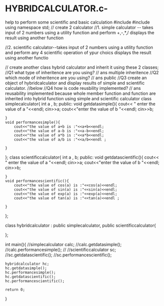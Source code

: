 # HYBRIDCALCULATOR.c-
help to perform some scientific and basic calculation 
#include<iostream>
#include<cmath>
using namespace std;
// create 2 calculator
//1. simple calculator -- takes input of 2 numbers using a utility function and perform +,-,*,/ displays the result using another function

//2. scientific calculator--takes input of 2 numbers using a utility function and perform any 4 scientific operation of ypur choics  displays the result using another functio



// create another class hybrid calculator and inherit it using these 2 classes;
//Q1 what type of inheritence are you using?
// ans multiple inheritence 
//Q2 which mode of inheritence are you using?
// ans public 
//Q3 create an object of hybridcalculator and display results of simple and scientific calculator.
//below 
//Q4 how is code reusbility implemented?
// ans reusability implemented because whole member function and function are inherited into hybrid function using simple and scientific calculator
class simplecalculator{
    int a , b;
    public:
    void getdatasimple(){
        cout<< " enter the value of a "<<endl;
        cin>>a;
        cout<<"enter the value of b "<<endl;
        cin>>b;

    }
    void performancesimple(){
        cout<<"the value of a+b is :"<<a+b<<endl;
        cout<<"the value of a-b is :"<<a-b<<endl;
        cout<<"the value of a*b is :"<<a*b<<endl;
        cout<<"the value of a/b is :"<<a/b<<endl ;

    }

};
class scientificcalculator{
    int a , b;
    public:
    void getdatascientific(){
        cout<< " enter the value of a "<<endl;
        cin>>a;
        cout<<"enter the value of b "<<endl;
        cin>>b;

    }
    void performancescientific(){
        cout<<"the value of cos(a) is :"<<cos(a)<<endl;
        cout<<"the value of sin(a) is :"<<sin(a)<<endl;
        cout<<"the value of exp(a) is :"<<exp(a)<<endl;
        cout<<"the value of tan(a) is :"<<tan(a)<<endl ;

    }

};

class hybridcalculator : public simplecalculator, public scientificcalculator{
 
};

int main(){
    //simplecalculator calc;
    //calc.getdatasimple();
    //calc.performancesimple();
    //
    //scientificcalculator sc;
    //sc.getdatascientific();
    //sc.performancescientific();

    hybridcalculator hc;
    hc.getdatasimple();
    hc.performancesimple();
    hc.getdatascientific();       
    hc.performancescientific();

    return 0;
}    
